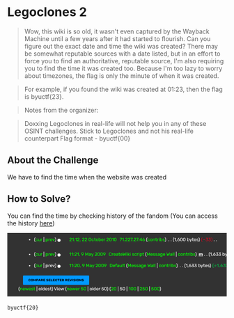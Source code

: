 # Legoclones 2
> Wow, this wiki is so old, it wasn't even captured by the Wayback Machine until a few years after it had started to flourish. Can you figure out the exact date and time the wiki was created? There may be somewhat reputable sources with a date listed, but in an effort to force you to find an authoritative, reputable source, I'm also requiring you to find the time it was created too. Because I'm too lazy to worry about timezones, the flag is only the minute of when it was created.

> For example, if you found the wiki was created at 01:23, then the flag is byuctf{23}.

> Notes from the organizer:

> Doxxing Legoclones in real-life will not help you in any of these OSINT challenges. Stick to Legoclones and not his real-life counterpart
> Flag format - byuctf{00}

## About the Challenge
We have to find the time when the website was created

## How to Solve?
You can find the time by checking history of the fandom (You can access the history [here](https://clonetrooper.fandom.com/wiki/Clone_Trooper_Wiki?action=history&dir=prev))

![flag](images/flag.png)

```
byuctf{20}
```